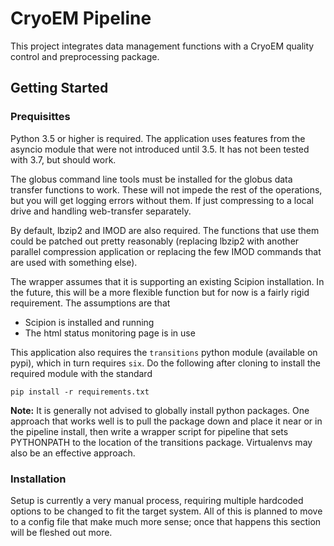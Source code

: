 # CryoEM Pipeline

This project integrates data management functions with a CryoEM quality control and preprocessing package.

## Getting Started

### Prequisittes

Python 3.5 or higher is required. The application uses features from the asyncio module that were not introduced until 3.5. It has not been tested with 3.7, but should work.

The globus command line tools must be installed for the globus data transfer functions to work. These will not impede the rest of the operations, but you will get logging errors without them. If just compressing to a local drive and handling web-transfer separately.

By default, lbzip2 and IMOD are also required. The functions that use them could be patched out pretty reasonably (replacing lbzip2 with another parallel compression application or replacing the few IMOD commands that are used with something else).

The wrapper assumes that it is supporting an existing Scipion installation.  In the future, this will be a more flexible function but for now is a fairly rigid requirement. The assumptions are that

- Scipion is installed and running
- The html status monitoring page is in use

This application also requires the ```transitions``` python module (available on pypi), which in turn requires ```six```. Do the following after cloning to install the required module with the standard
```shell
pip install -r requirements.txt
```
**Note:** It is generally not advised to globally install python packages. One approach that works well is to pull the package down and place it near or in the pipeline install, then write a wrapper script for pipeline that sets PYTHONPATH to the location of the transitions package. Virtualenvs may also be an effective approach.

### Installation

Setup is currently a very manual process, requiring multiple hardcoded options to be changed to fit the target system. All of this is planned to move to a config file that make much more sense; once that happens this section will be fleshed out more.
